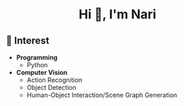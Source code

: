 <h1 align="center">Hi 👋, I'm Nari</h1>

## 🌱 Interest

- **Programming**
  - Python
- **Computer Vision**
  - Action Recognition
  - Object Detection
  - Human-Object Interaction/Scene Graph Generation

